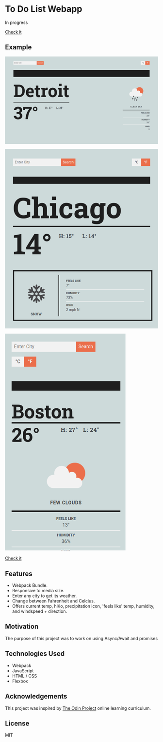
# To Do List Webapp
In progress

[Check it](https://jmilll.github.io/weather-app/)

## Example

![Desktop](assets/desktop.png)

![Tablet](assets/tablet.png)

![Mobile](assets/mobile.png)

[Check it](https://jmilll.github.io/weather-app/)

## Features

* Webpack Bundle.
* Responsive to media size.
* Enter any city to get its weather.
* Change between Fahrenheit and Celcius.
* Offers current temp, hi/lo, precipitation icon, 'feels like' temp, humidity, and windspeed + direction.

## Motivation

The purpose of this project was to work on using Async/Await and promises

## Technologies Used

* Webpack
* JavaScript
* HTML / CSS
* Flexbox

## Acknowledgements

This project was inspired by [The Odin Project](https://www.theodinproject.com/courses/javascript/lessons/weather-app) online learning curriculum.

## License

MIT